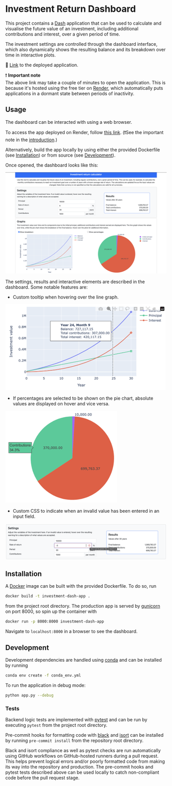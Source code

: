 # Investment Return Dashboard

This project contains a [Dash](https://plotly.com/dash/) application that can be used to calculate and visualise the future value of an investment, including additional contributions and interest, over a given period of time. 

The investment settings are controlled through the dashboard interface, which also dynamically shows the resulting balance and its breakdown over time in interactive plots.

:link: [Link](https://investment-return-dashboard.onrender.com) to the deployed application.

:exclamation: **Important note**  
The above link may take a couple of minutes to open the application. This is because it's hosted using the free tier on [Render](https://render.com/), which automatically puts applications in a dormant state between periods of inactivity.

## Usage

The dashboard can be interacted with using a web browser.

To access the app deployed on Render, follow [this link](https://investment-return-dashboard.onrender.com). (❗See the important note in the [introduction](#investment-return-dashboard).)

Alternatively, build the app locally by using either the provided Dockerfile (see [Installation](#installation)) or from source (see [Development](#development)).

Once opened, the dashboard looks like this:

![App screenshot](/images/app.png)

The settings, results and interactive elements are described in the dashboard. Some notable features are:

- Custom tooltip when hovering over the line graph.  
<img src="images/line.png" width="500" alt="Screenshot of line graph showing tooltip">

- If percentages are selected to be shown on the pie chart, absolute values are displayed on hover and vice versa.  
<img src="images/pie.png" width="350" alt="Screenshot of pie chart">

- Custom CSS to indicate when an invalid value has been entered in an input field.  
<img src="images/invalid.png" width="800" alt="Screenshot showing invalid entry warning">

## Installation

A [Docker](https://www.docker.com/) image can be built with the provided Dockerfile. To do so, run
```bash
docker build -t investment-dash-app .
```

from the project root directory. The production app is served by [gunicorn](https://gunicorn.org/) on port 8000, so spin up the container with
```bash
docker run -p 8000:8000 investment-dash-app
```

Navigate to `localhost:8000` in a browser to see the dashboard.

## Development

Development dependencies are handled using [conda](https://docs.conda.io/en/latest/) and can be installed by running
```bash
conda env create -f conda_env.yml
```

To run the application in debug mode:
```bash
python app.py --debug
```

### Tests

Backend logic tests are implemented with [pytest](https://docs.pytest.org/) and can be run by executing `pytest` from the project root directory.

Pre-commit hooks for formatting code with [black](https://github.com/psf/black) and [isort](https://pycqa.github.io/isort/) can be installed by running `pre-commit install` from the repository root directory.

Black and isort compliance as well as pytest checks are run automatically using GitHub workflows on GitHub-hosted runners during a pull request. This helps prevent logical errors and/or poorly formatted code from making its way into the repository and production. The pre-commit hooks and pytest tests described above can be used locally to catch non-compliant code before the pull request stage.
